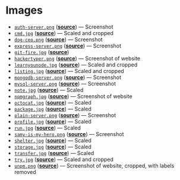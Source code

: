 # Images

*   [`auth-server.png`](auth-server.png)
    ([**source**](../examples/auth-server))
    — Screenshot
*   [`cmd.jpg`](cmd.jpg)
    ([**source**](https://moodle.cmd.hva.nl/mod/page/view.php?id=1746))
    — Scaled and cropped
*   [`dog-ceo.png`](dog-ceo.png)
    ([**source**](https://dog.ceo))
    — Screenshot
*   [`express-server.png`](express-server.png)
    ([**source**](../examples/express-server))
    — Screenshot
*   [`git-fire.jpg`](git-fire.jpg)
    ([**source**](https://github.com/qw3rtman/git-fire))
*   [`hackertyper.png`](hackertyper.png)
    ([**source**](http://hackertyper.net))
    — Screenshot of website
*   [`learnyounode.jpg`](learnyounode.jpg)
    ([**source**](https://unsplash.com/photos/GX8KBbVmC6c))
    — Scaled and cropped
*   [`listing.jpg`](listing.jpg)
    ([**source**](https://unsplash.com/photos/RLw-UC03Gwc))
    — Scaled and cropped
*   [`mongodb-server.png`](mongodb-server.png)
    ([**source**](../examples/mongodb-server))
    — Screenshot
*   [`mysql-server.png`](mysql-server.png)
    ([**source**](../examples/mysql-server))
    — Screenshot
*   [`note.jpg`](note.jpg)
    ([**source**](https://unsplash.com/photos/Hb6uWq0i4MI))
    — Scaled
*   [`npmgraph.jpg`](npmgraph.jpg)
    ([**source**](http://npm.anvaka.com))
    — Screenshot of website
*   [`octocat.jpg`](octocat.jpg)
    ([**source**](https://unsplash.com/photos/Bb_X4JgSqIM))
    — Scaled
*   [`package.jpg`](package.jpg)
    ([**source**](https://unsplash.com/photos/fV4-DdSdcpI))
    — Scaled
*   [`plain-server.png`](plain-server.png)
    ([**source**](../examples/plain-server))
    — Screenshot
*   [`profile.jpg`](profile.jpg)
    ([**source**](https://unsplash.com/photos/HFkTGu30w5E))
    — Scaled
*   [`run.jpg`](run.jpg)
    ([**source**](https://unsplash.com/photos/Zp-wTck-3Zw))
    — Scaled
*   [`samy-is-my-hero.png`](samy-is-my-hero.png)
    ([**source**](http://samy.pl/popular/))
    — Screenshot
*   [`shelter.jpg`](shelter.jpg)
    ([**source**](https://unsplash.com/photos/NodtnCsLdTE))
    — Scaled
*   [`storage.jpg`](storage.jpg)
    ([**source**](https://unsplash.com/photos/GWOTvo3qq7U))
    — Scaled
*   [`transfer.jpg`](transfer.jpg)
    ([**source**](https://unsplash.com/photos/XAqaeyzj3NM))
    — Scaled
*   [`try.jpg`](try.jpg)
    ([**source**](https://unsplash.com/photos/xceMsVvxcd4))
    — Scaled and cropped
*   [`unpm.png`](unpm.png)
    ([**source**](https://unpm.nodesource.com))
    — Screenshot of website, cropped, with labels removed
